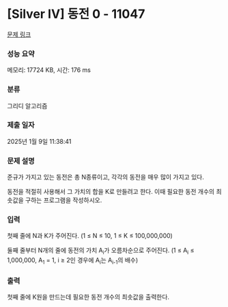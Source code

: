 # [Silver IV] 동전 0 - 11047 

[문제 링크](https://www.acmicpc.net/problem/11047) 

### 성능 요약

메모리: 17724 KB, 시간: 176 ms

### 분류

그리디 알고리즘

### 제출 일자

2025년 1월 9일 11:38:41

### 문제 설명

<p style="user-select: auto !important;">준규가 가지고 있는 동전은 총 N종류이고, 각각의 동전을 매우 많이 가지고 있다.</p>

<p style="user-select: auto !important;">동전을 적절히 사용해서 그 가치의 합을 K로 만들려고 한다. 이때 필요한 동전 개수의 최솟값을 구하는 프로그램을 작성하시오.</p>

### 입력 

 <p style="user-select: auto !important;">첫째 줄에 N과 K가 주어진다. (1 ≤ N ≤ 10, 1 ≤ K ≤ 100,000,000)</p>

<p style="user-select: auto !important;">둘째 줄부터 N개의 줄에 동전의 가치 A<sub style="user-select: auto !important;">i</sub>가 오름차순으로 주어진다. (1 ≤ A<sub style="user-select: auto !important;">i</sub> ≤ 1,000,000, A<sub style="user-select: auto !important;">1</sub> = 1, i ≥ 2인 경우에 A<sub style="user-select: auto !important;">i</sub>는 A<sub style="user-select: auto !important;">i-1</sub>의 배수)</p>

### 출력 

 <p style="user-select: auto !important;">첫째 줄에 K원을 만드는데 필요한 동전 개수의 최솟값을 출력한다.</p>

